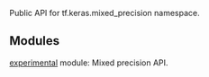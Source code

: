 
Public API for tf.keras.mixed_precision namespace.
## Modules
[experimental](https://www.tensorflow.org/api_docs/python/tf/compat/v1/keras/mixed_precision/experimental) module: Mixed precision API.

